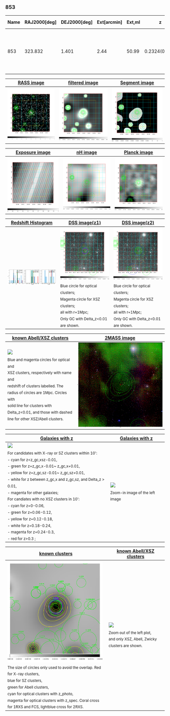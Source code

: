 <div STYLE="page-break-after: always;"></div>

### 853

|Name|RAJ2000[deg]|DEJ2000[deg] |Ext[arcmin]| Ext,ml | z | z_src| C|GC(XSZ,Delta_z<0.01)| GC(OPT,Delta_z<0.01)|GC| R_sig[arcmin] | R500[arcmin] | R500[Mpc]| CRsig[c/s] | CR500[c/s] |L500[1E44 erg/s]|F500[1E-12 erg/s/cm^2]| M500[1E14 Msun]|Tx[keV]|Cnt_sig|Beta|Rc[arcmin]|Comment|Alias|
|---|---|---|---|---|---|------|---|--------|---------|----------|---|---|---|---|---|---|---|---|---|---|---|---|---|---|
|853| 323.832| 1.401| 2.44| 50.99| 0.2324(0.005)| z1, z_xsz| B| F20, H18, PSZ2, SPI, Tar| RM, W| A, C, F20, H18, MCXC, N, PSZ2, SPI, Tar, W| 24.206| 5.226| 1.161| 0.170(0.066)| 0.151(0.059)| 4.666(0.701)| 2.898(0.435)| 5.62(0.40)| 6.70(0.30)| 124.6| 0.942(-0.073+0.042)| 4.337(-0.461+0.387)| -| k290|

|[RASS image](../image/853/853_img.pdf)|[filtered image](../image/853/853_fil.pdf)|[Segment image](../image/853/853_seg.pdf)|
|-------------------|--------------------|-------------------|
| <img src="../image/853/853_img.png" width="300">  | <img src="../image/853/853_fil.png" width="300">   | <img src="../image/853/853_seg.png" width="300">  |

|[Exposure image](../image/853/853_mex.pdf)| [nH image](../image/853/853_nh.pdf)| [Planck image](../image/853/853_p.pdf)|
|-------------------|--------------------|-------------------|
|<img src="../image/853/853_mex.png" width="300">   | <img src="../image/853/853_nh.png" width="300">    | <img src="../image/853/853_p.png" width="300"> |

|[Redshift Histogram](../image/853/853_zg.pdf) | [DSS image(z1)](../image/853/853_dss_z1.pdf)      |  [DSS image(z2)](../image/853/853_dss_z2.pdf)    |
|-------------------|--------------------|-------------------|
|<img src="../image/853/853_zg.png" width="300"> |<img src="../image/853/853_dss_z1.png" width="300"> <sub><br>Blue circle for optical clusters; <br>Magenta circle for XSZ clusters; <br>all with r=1Mpc; <br>Only GC with Delta_z<0.01 are shown. </sub>| <img src="../image/853/853_dss_z2.png" width="300"><sub><br>Blue circle for optical clusters; <br>Magenta circle for XSZ clusters; <br>all with r=1Mpc; <br>Only GC with Delta_z<0.01 are shown. </sub> |

|[known Abell/XSZ clusters](../image/853/853_m.pdf) | [2MASS image](../image/853/853_2mass.pdf)      |
|-------------------|-------------------|
|<img src=../image/853/853_m.png width="300"> <br><sub>Blue and magenta circles for optical and <br>XSZ clusters, respectively with name and <br>redshift of clusters labelled. The <br>radius of circles are 1Mpc. Circles with <br>solid line for clusters with <br>Delta_z<0.01, and those with dashed <br>line for other XSZ/Abell clusters.        </sub>|<img src="../image/853/853_2mass.png" width="300">  |

|[Galaxies with z](../image/853/853_opt_ned.pdf) |[Galaxies with z](../image/853/853_opt_ned_zoom.pdf) |
|-------------------|-------------------|
| <img src=../image/853/853_opt_ned.png width="300"> <br><sub> For candidates with X-ray or SZ clusters within 10': <br> - cyan for z<z_gc,xsz-0.01, <br> - green for z=z_gc,x-0.01~ z_gc,x+0.01, <br> - yellow for z=z_gc,sz-0.01~ z_gc,sz+0.01, <br> - white for z between z_gc,x and z_gc,sz, and Delta_z > 0.01, <br> - magenta for other galaxies; <br>For candiates with no XSZ clusters in 10': <br> - cyan for z=0-0.06, <br> - green for z=0.06-0.12, <br> - yellow for z=0.12-0.18, <br> - white for z=0.18-0.24, <br> - magenta for z=0.24-0.3, <br> - red for z>0.3 ;  </sub>|<img src=../image/853/853_opt_ned_zoom.png width="300">  <br><sub> Zoom-in image of the left image</sub>|

|[known clusters](../image/853/853_gc.pdf) |[known Abell/XSZ clusters](../image/853/853_gc_large.pdf) |
|-------------------|-------------------|
| <img src=../image/853/853_gc.png width="300"> <br><sub> The size of circles only used to avoid the overlap. Red for X-ray clusters, <br> blue for SZ clusters, <br> green for Abell clusters, <br> cyan for optical clusters with z_photo, <br> magenta for optical clusters with z_spec. Coral cross for 1RXS and FCS, lightblue cross for 2RXS. </sub>|<img src=../image/853/853_gc_large.png width="300"> <br><sub> Zoom out of the left plot, <br> and only XSZ, Abell, Zwicky clusters are shown. </sub> |



